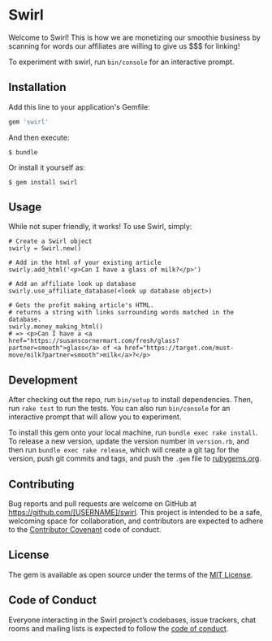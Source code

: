 # Swirl

Welcome to Swirl! This is how we are monetizing our smoothie business by scanning for words our affiliates are willing to give us $$$ for linking!

To experiment with swirl, run `bin/console` for an interactive prompt.

## Installation

Add this line to your application's Gemfile:

```ruby
gem 'swirl'
```

And then execute:

    $ bundle

Or install it yourself as:

    $ gem install swirl

## Usage

While not super friendly, it works! To use Swirl, simply:
```
# Create a Swirl object
swirly = Swirl.new()

# Add in the html of your existing article
swirly.add_html('<p>Can I have a glass of milk?</p>')

# Add an affiliate look up database
swirly.use_affiliate_database(<look up database object>)

# Gets the profit making article's HTML.
# returns a string with links surrounding words matched in the database.
swirly.money_making_html()
# => <p>Can I have a <a href="https://susanscornermart.com/fresh/glass?partner=smooth">glass</a> of <a href="https://targot.com/must-move/milk?partner=smooth">milk</a>?</p>
```

## Development

After checking out the repo, run `bin/setup` to install dependencies. Then, run `rake test` to run the tests. You can also run `bin/console` for an interactive prompt that will allow you to experiment.

To install this gem onto your local machine, run `bundle exec rake install`. To release a new version, update the version number in `version.rb`, and then run `bundle exec rake release`, which will create a git tag for the version, push git commits and tags, and push the `.gem` file to [rubygems.org](https://rubygems.org).

## Contributing

Bug reports and pull requests are welcome on GitHub at https://github.com/[USERNAME]/swirl. This project is intended to be a safe, welcoming space for collaboration, and contributors are expected to adhere to the [Contributor Covenant](http://contributor-covenant.org) code of conduct.

## License

The gem is available as open source under the terms of the [MIT License](http://opensource.org/licenses/MIT).

## Code of Conduct

Everyone interacting in the Swirl project’s codebases, issue trackers, chat rooms and mailing lists is expected to follow the [code of conduct](https://github.com/[USERNAME]/swirl/blob/master/CODE_OF_CONDUCT.md).

